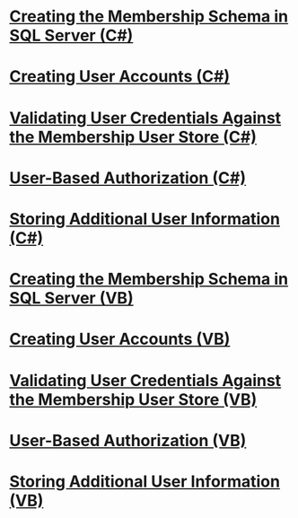 # [Creating the Membership Schema in SQL Server (C#)](creating-the-membership-schema-in-sql-server-cs.md)
# [Creating User Accounts (C#)](creating-user-accounts-cs.md)
# [Validating User Credentials Against the Membership User Store (C#)](validating-user-credentials-against-the-membership-user-store-cs.md)
# [User-Based Authorization (C#)](user-based-authorization-cs.md)
# [Storing Additional User Information (C#)](storing-additional-user-information-cs.md)
# [Creating the Membership Schema in SQL Server (VB)](creating-the-membership-schema-in-sql-server-vb.md)
# [Creating User Accounts (VB)](creating-user-accounts-vb.md)
# [Validating User Credentials Against the Membership User Store (VB)](validating-user-credentials-against-the-membership-user-store-vb.md)
# [User-Based Authorization (VB)](user-based-authorization-vb.md)
# [Storing Additional User Information (VB)](storing-additional-user-information-vb.md)
